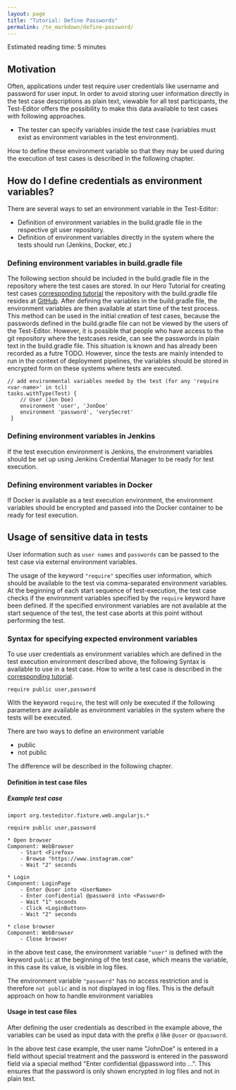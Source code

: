 ```yaml
---
layout: page
title: "Tutorial: Define Passwords"
permalink: /te_markdown/define-password/
---
```


Estimated reading time: 5 minutes

## Motivation

Often, applications under test require user credentials like username and password for user input. In order to avoid storing user information directly in the test case descriptions as plain text, viewable for all test participants, the Test-Editor offers the possibility to make this data available to test cases with following approaches. 


* The tester can specify variables inside the test case (variables must exist as environment variables in the test environment).

How to define these environment variable so that they may be used during the execution of test cases is described in the following chapter.

## How do I define credentials as environment variables?

There are several ways to set an environment variable in the Test-Editor:

* Definition of environment variables in the build.gradle file in the respective git user repository.
* Definition of environment variables directly in the system where the tests should run (Jenkins, Docker, etc.)


### Defining environment variables in build.gradle file 

The following section should be included in the build.gradle file in the repository where the test cases are stored. In our Hero Tutorial for creating test cases [corresponding tutorial](/te_markdown/heroes-create-testcase) the repository with the build.gradle file resides at [GitHub](https://github.com/test-editor/language-examples/blob/tutorial/hero-create-testcase/build.gradle). After defining the variables in the build.gradle file, the environment variables are then available at start time of the test process. This method can be used in the initial creation of test cases, because the passwords defined in the build.gradle file can not be viewed by the users of the Test-Editor. However, it is possible that people who have access to the git repository where the testcases reside, can see the passwords in plain text in the build.gradle file. This situation is known and has already been recorded as a futre TODO. However, since the tests are mainly intended to run in the context of deployment pipelines, the variables should be stored in encrypted form on these systems where tests are executed.

```
// add environmental variables needed by the test (for any 'require <var-name>' in tcl)
tasks.withType(Test) {
    // User (Jon Doe)
    environment 'user', 'JonDoe'
    environment 'password', 'verySecret'
 }
```

### Defining environment variables in Jenkins
If the test execution environment is Jenkins, the environment variables should be set up using Jenkins Credential Manager to be ready for test execution.


### Defining environment variables in Docker
If Docker is available as a test execution environment, the environment variables should be encrypted and passed into the Docker container to be ready for test execution.

## Usage of sensitive data in tests

User information such as `user names` and `passwords` can be passed to the test case via external environment variables.

The usage of the keyword `"require"` specifies user information, which should be available to the test via comma-separated environment  variables. At the beginning of each start sequence of test-execution, the test case checks if the environment variables specified by the `require` keyword have been defined. If the specified environment variables are not available at the start sequence of the test, the test case aborts at this point without performing the test.

### Syntax for specifying expected environment variables

To use user credentials as environment variables which are defined in the test execution environment described above, the following Syntax is available to use in a test case. How to write a test case is described in the [corresponding tutorial](/te_markdown/heroes-create-testcase). 

```
require public user,password
```

With the keyword `require`, the test will only be executed if the following parameters are available as environment variables in the system where the tests will be executed.

There are two ways to define an environment variable

* public
* not public

The difference will be described in the following chapter.

#### Definition in test case files

##### Example test case 

```
import org.testeditor.fixture.web.angularjs.*
 
require public user,password
 
* Open browser
Component: WebBrowser
    - Start <Firefox>
    - Browse "https://www.instagram.com"
    - Wait "2" seconds
 
* Login
Component: LoginPage
    - Enter @user into <UserName>
    - Enter confidential @password into <Password>
    - Wait "1" seconds
    - Click <LoginButton>
    - Wait "2" seconds
 
* close browser
Component: WebBrowser
    - Close browser
```

in the above test case, the environment variable `"user"` is defined with the keyword `public` at the beginning of the test case, which means the variable, in this case its value, is visible in log files.

The environment variable `"password"` has no access restriction and is therefore `not public` and is not displayed in log files. This is the default approach on how to handle environment variables

#### Usage in test case files

After defining the user credentials as described in the example above, the variables can be used as input data with the prefix `@` like `@user` or `@password`. 

In the above test case example, the user name "JohnDoe" is entered in a field without special treatment and the password is entered in the password field via a special method "Enter confidential @password into ...". This ensures that the password is only shown encrypted in log files and not in plain text.

